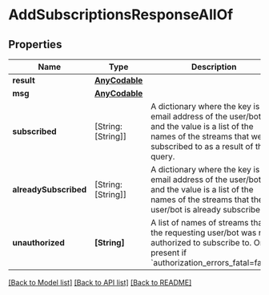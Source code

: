 # AddSubscriptionsResponseAllOf

## Properties
Name | Type | Description | Notes
------------ | ------------- | ------------- | -------------
**result** | [**AnyCodable**](.md) |  | [optional] 
**msg** | [**AnyCodable**](.md) |  | [optional] 
**subscribed** | [String: [String]] | A dictionary where the key is the email address of the user/bot and the value is a list of the names of the streams that were subscribed to as a result of the query.  | [optional] 
**alreadySubscribed** | [String: [String]] | A dictionary where the key is the email address of the user/bot and the value is a list of the names of the streams that the user/bot is already subscribed to.  | [optional] 
**unauthorized** | **[String]** | A list of names of streams that the requesting user/bot was not authorized to subscribe to.  Only present if &#x60;authorization_errors_fatal&#x3D;false&#x60;.  | [optional] 

[[Back to Model list]](../README.md#documentation-for-models) [[Back to API list]](../README.md#documentation-for-api-endpoints) [[Back to README]](../README.md)


